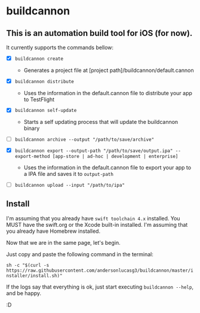 # **buildcannon**

## This is an automation build tool for iOS (for now).

It currently supports the commands bellow:
- [x] `buildcannon create`
    - Generates a project file at [project path]/buildcannon/default.cannon

- [x] `buildcannon distribute`
    - Uses the information in the default.cannon file to distribute your app to TestFlight

- [x] `buildcannon self-update`
    - Starts a self updating process that will update the buildcannon binary

- [ ] `buildcannon archive --output "/path/to/save/archive"`

- [x] `buildcannon export --output-path "/path/to/save/output.ipa" --export-method [app-store | ad-hoc | development | enterprise]`
    - Uses the information in the default.cannon file to export your app to a IPA file and saves it to `output-path`

- [ ] `buildcannon upload --input "/path/to/ipa"`

## **Install**

I'm assuming that you already have `swift toolchain 4.x` installed. You MUST have the swift.org or the Xcode built-in installed.
I'm assuming that you already have Homebrew installed.

Now that we are in the same page, let's begin.

Just copy and paste the following command in the terminal:

`sh -c "$(curl -s https://raw.githubusercontent.com/andersonlucasg3/buildcannon/master/installer/install.sh)"`

If the logs say that everything is ok, just start executing `buildcannon --help`, and be happy.

:D
